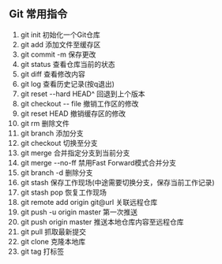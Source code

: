 
## Git 常用指令


1. git init 初始化一个Git仓库
2. git add <filename> 添加文件至缓存区
3. git commit -m <message> 保存更改
4. git status 查看仓库当前的状态
5. git diff 查看修改内容
6. git log 查看历史记录(按q退出)
7. git reset --hard HEAD^ 回退到上个版本
8. git checkout -- file 撤销工作区的修改
9. git reset HEAD<file> 撤销缓存区的修改
10. git rm 删除文件
11. git branch <branchName> 添加分支
12. git checkout <branchName> 切换至分支
13. git merge <branchName> 合并指定分支到当前分支
14. git merge --no-ff <branchName> 禁用Fast Forward模式合并分支
15. git branch -d <branchName> 删除分支
16. git stash 保存工作现场(中途需要切换分支，保存当前工作记录)
17. git stash pop 恢复工作现场
18. git remote add origin git@url 关联远程仓库
19. git push -u origin master 第一次推送
20. git push origin master 推送本地仓库内容至远程仓库
21. git pull 抓取最新提交
22. git clone 克隆本地库
23. git tag <name> 打标签
